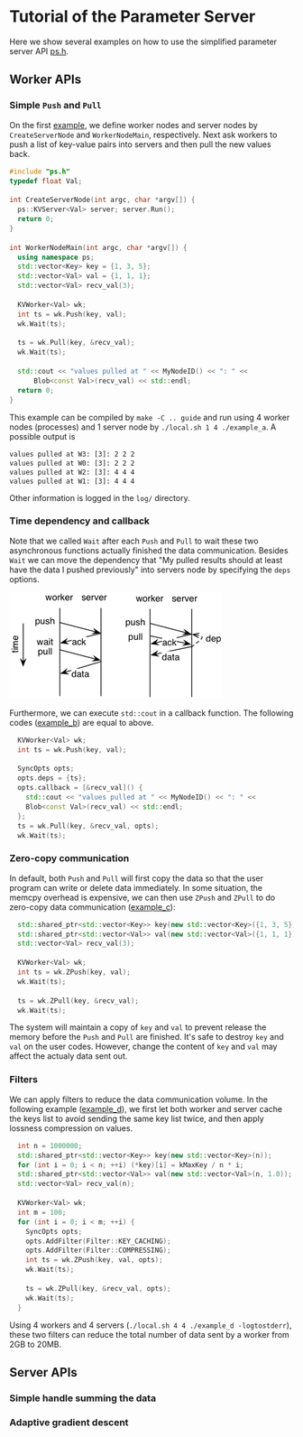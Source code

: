 # Tutorial of the Parameter Server

Here we show several examples on how to use the simplified parameter server API [ps.h](../include/ps.h).

## Worker APIs

### Simple `Push` and `Pull`
On the first [example](example_a.cc), we define worker nodes and server nodes by
`CreateServerNode` and `WorkerNodeMain`, respectively. Next ask workers to
push a list of key-value pairs into servers and then pull the new values back.

```c++
#include "ps.h"
typedef float Val;

int CreateServerNode(int argc, char *argv[]) {
  ps::KVServer<Val> server; server.Run();
  return 0;
}

int WorkerNodeMain(int argc, char *argv[]) {
  using namespace ps;
  std::vector<Key> key = {1, 3, 5};
  std::vector<Val> val = {1, 1, 1};
  std::vector<Val> recv_val(3);

  KVWorker<Val> wk;
  int ts = wk.Push(key, val);
  wk.Wait(ts);

  ts = wk.Pull(key, &recv_val);
  wk.Wait(ts);

  std::cout << "values pulled at " << MyNodeID() << ": " <<
      Blob<const Val>(recv_val) << std::endl;
  return 0;
}
```

This example can be compiled by `make -C .. guide` and run using 4 worker nodes
(processes) and 1 server node by `./local.sh 1 4 ./example_a`. A possible
output is
```
values pulled at W3: [3]: 2 2 2
values pulled at W0: [3]: 2 2 2
values pulled at W2: [3]: 4 4 4
values pulled at W1: [3]: 4 4 4
```
Other information is logged in the `log/` directory.


### Time dependency and callback

Note that we called `Wait` after each `Push` and `Pull` to wait these two
asynchronous functions actually finished the data communication. Besides
`Wait` we can move the dependency that "My pulled results should at least have
the data I pushed previously" into servers node by specifying the `deps`
options.

![deps](deps.png)

Furthermore, we can execute `std::cout` in a callback function. The following
codes ([example_b](example_b.cc)) are equal to above.


```c++
  KVWorker<Val> wk;
  int ts = wk.Push(key, val);

  SyncOpts opts;
  opts.deps = {ts};
  opts.callback = [&recv_val]() {
    std::cout << "values pulled at " << MyNodeID() << ": " <<
    Blob<const Val>(recv_val) << std::endl;
  };
  ts = wk.Pull(key, &recv_val, opts);
  wk.Wait(ts);
```

### Zero-copy communication

In default, both `Push` and `Pull` will first copy the data so that the user
program can write or delete data immediately. In some situation, the memcpy
overhead is expensive, we can then use `ZPush` and `ZPull` to do zero-copy data
communication ([example_c](example_c.cc)):

```c++
  std::shared_ptr<std::vector<Key>> key(new std::vector<Key>({1, 3, 5}));
  std::shared_ptr<std::vector<Val>> val(new std::vector<Val>({1, 1, 1}));
  std::vector<Val> recv_val(3);

  KVWorker<Val> wk;
  int ts = wk.ZPush(key, val);
  wk.Wait(ts);

  ts = wk.ZPull(key, &recv_val);
  wk.Wait(ts);
```

The system will maintain a copy of `key` and `val` to prevent release the memory
before the `Push` and `Pull` are finished. It's safe to destroy `key` and `val`
on the user codes. However, change the content of `key` and `val` may affect the
actualy data sent out.

### Filters

We can apply filters to reduce the data communication volume. In the following
example ([example_d](example_d.cc)), we first let both worker and server cache
the keys list to avoid sending the same key list twice, and then apply lossness
compression on values.

```c++
  int n = 1000000;
  std::shared_ptr<std::vector<Key>> key(new std::vector<Key>(n));
  for (int i = 0; i < n; ++i) (*key)[i] = kMaxKey / n * i;
  std::shared_ptr<std::vector<Val>> val(new std::vector<Val>(n, 1.0));
  std::vector<Val> recv_val(n);

  KVWorker<Val> wk;
  int m = 100;
  for (int i = 0; i < m; ++i) {
    SyncOpts opts;
    opts.AddFilter(Filter::KEY_CACHING);
    opts.AddFilter(Filter::COMPRESSING);
    int ts = wk.ZPush(key, val, opts);
    wk.Wait(ts);

    ts = wk.ZPull(key, &recv_val, opts);
    wk.Wait(ts);
  }
```

Using 4 workers and 4 servers (`./local.sh 4 4 ./example_d -logtostderr`), these
two filters can reduce the total number of data sent by a worker from 2GB to
20MB.

## Server APIs

### Simple handle summing the data

### Adaptive gradient descent
